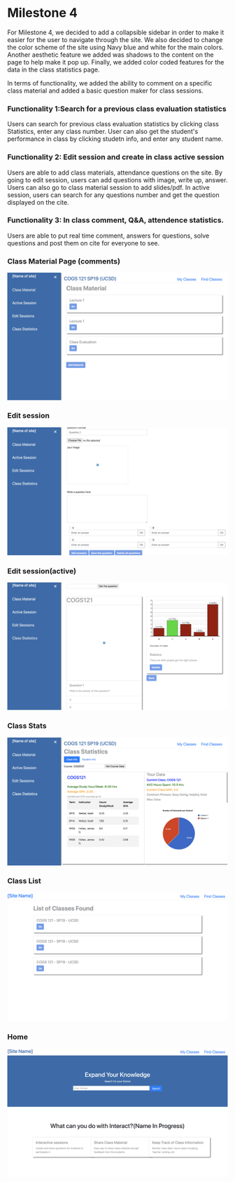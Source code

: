 # Milestone 4

For Milestone 4, we decided to add a collapsible sidebar in order to make it easier for the user to navigate through the site. We also decided to change the color scheme of the site using Navy blue and white for the main colors. Another aesthetic feature we added was shadows to the content on the page to help make it pop up. Finally, we added color coded features for the data in the class statistics page.

In terms of functionality, we added the ability to comment on a specific class material and added a basic question maker for class sessions.

### Functionality 1:Search for a previous class evaluation statistics 
Users can search for previous class evaluation statistics by clicking class Statistics, enter any class number. User can also get the student's performance in class by clicking studetn info, and enter any student name.

### Functionality 2: Edit session and create in class active session
Users are able to add class materials, attendance questions on the site. By going to edit session, users can add questions with image, write up, answer. Users can also go to class material session to add slides/pdf. 
In active session, users can search for any questions number and get the question displayed on the cite.

### Functionality 3: In class comment, Q&A, attendence statistics.
Users are able to put real time comment, answers for questions, solve questions and post them on cite for everyone to see.

### Class Material Page (comments)
![Picture1](/milestone_4_pictures/p1.png)


### Edit session 
![Picture2](/milestone_4_pictures/p2.png)

### Edit session(active) 
![Picture3](/milestone_4_pictures/p3.png)


### Class Stats
![Picture4](/milestone_4_pictures/p4.png)


### Class List
![Picture5](/milestone_4_pictures/p5.png)



### Home 
![Picture7](/milestone_4_pictures/p7.png)

